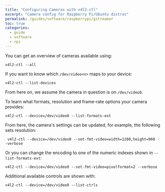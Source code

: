 ```yaml
---
title: "Configuring Cameras with v4l2-ctl"
excerpt: "Camera config for Raspberry Pi/Ubuntu distros"
permalink: /guides/software/raspberrypi/gstreamer
toc: true
categories:
  - guide
  - software
  - rpi
---
```


You can get an overview of cameras available using:
```
v4l2-ctl --all
```

If you want to know which `/dev/video<n>` maps to your device:
```
v4l2-ctl --list-devices
```

From here on, we assume the camera in question is on `/dev/video0`.

To learn what formats, resolution and frame-rate options your camera provides:
```
v4l2-ctl --device=/dev/video0 --list-formats-ext
```

From here, the camera's settings can be updated, for example, the following sets resolution:
```
 v4l2-ctl --device=/dev/video0 --set-fmt-video=width=1280,height=960 --verbose
```

Or you can change the encoding to one of the numeric indexes shown in `--list-formats-ext`:
```
v4l2-ctl --device=/dev/video0 --set-fmt-video=pixelformat=2 --verbose
```

Additional available controls are shown with:
```
v4l2-ctl --device=/dev/video0 --list-ctrls
```









